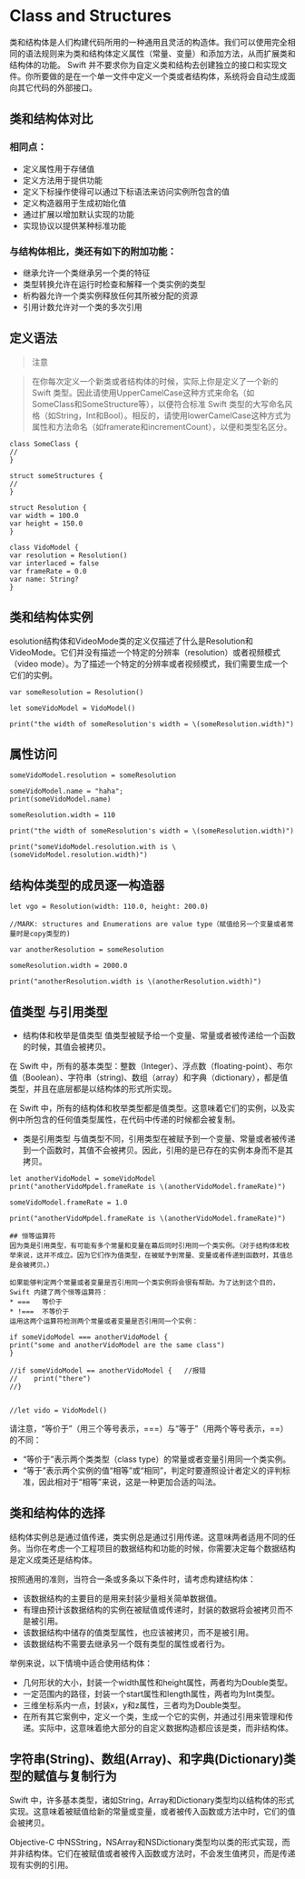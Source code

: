 # Class and Structures

类和结构体是人们构建代码所用的一种通用且灵活的构造体。我们可以使用完全相同的语法规则来为类和结构体定义属性（常量、变量）和添加方法，从而扩展类和结构体的功能。
Swift 并不要求你为自定义类和结构去创建独立的接口和实现文件。你所要做的是在一个单一文件中定义一个类或者结构体，系统将会自动生成面向其它代码的外部接口。

## 类和结构体对比
### 相同点：
* 定义属性用于存储值
* 定义方法用于提供功能
* 定义下标操作使得可以通过下标语法来访问实例所包含的值
* 定义构造器用于生成初始化值
* 通过扩展以增加默认实现的功能
* 实现协议以提供某种标准功能

### 与结构体相比，类还有如下的附加功能：
* 继承允许一个类继承另一个类的特征
* 类型转换允许在运行时检查和解释一个类实例的类型
* 析构器允许一个类实例释放任何其所被分配的资源
* 引用计数允许对一个类的多次引用

## 定义语法
> 注意

> 在你每次定义一个新类或者结构体的时候，实际上你是定义了一个新的 Swift 类型。因此请使用UpperCamelCase这种方式来命名（如SomeClass和SomeStructure等），以便符合标准 Swift 类型的大写命名风格（如String，Int和Bool）。相反的，请使用lowerCamelCase这种方式为属性和方法命名（如framerate和incrementCount），以便和类型名区分。
```
class SomeClass {
//    
}

struct someStructures {
//    
}

struct Resolution {
var width = 100.0
var height = 150.0
}

class VidoModel {
var resolution = Resolution()
var interlaced = false
var frameRate = 0.0
var name: String?
}
``` 

## 类和结构体实例
esolution结构体和VideoMode类的定义仅描述了什么是Resolution和VideoMode。它们并没有描述一个特定的分辨率（resolution）或者视频模式（video mode）。为了描述一个特定的分辨率或者视频模式，我们需要生成一个它们的实例。
```
var someResolution = Resolution()

let someVidoModel = VidoModel()

print("the width of someResolution's width = \(someResolution.width)")
```

## 属性访问
```
someVidoModel.resolution = someResolution

someVidoModel.name = "haha";
print(someVidoModel.name)

someResolution.width = 110

print("the width of someResolution's width = \(someResolution.width)")

print("someVidoModel.resolution.with is \(someVidoModel.resolution.width)")
```

## 结构体类型的成员逐一构造器
```
let vgo = Resolution(width: 110.0, height: 200.0)

//MARK: structures and Enumerations are value type（赋值给另一个变量或者常量时是copy类型的)

var anotherResolution = someResolution

someResolution.width = 2000.0

print("anotherResolution.width is \(anotherResolution.width)")
```

## 值类型 与引用类型
* 结构体和枚举是值类型
值类型被赋予给一个变量、常量或者被传递给一个函数的时候，其值会被拷贝。

在 Swift 中，所有的基本类型：整数（Integer）、浮点数（floating-point）、布尔值（Boolean）、字符串（string)、数组（array）和字典（dictionary），都是值类型，并且在底层都是以结构体的形式所实现。

在 Swift 中，所有的结构体和枚举类型都是值类型。这意味着它们的实例，以及实例中所包含的任何值类型属性，在代码中传递的时候都会被复制。

* 类是引用类型
与值类型不同，引用类型在被赋予到一个变量、常量或者被传递到一个函数时，其值不会被拷贝。因此，引用的是已存在的实例本身而不是其拷贝。


```
let anotherVidoModel = someVidoModel
print("anotherVidoMpdel.frameRate is \(anotherVidoModel.frameRate)")

someVidoModel.frameRate = 1.0

print("anotherVidoMpdel.frameRate is \(anotherVidoModel.frameRate)")
```


```
## 恒等运算符
因为类是引用类型，有可能有多个常量和变量在幕后同时引用同一个类实例。（对于结构体和枚举来说，这并不成立。因为它们作为值类型，在被赋予到常量、变量或者传递到函数时，其值总是会被拷贝。）

如果能够判定两个常量或者变量是否引用同一个类实例将会很有帮助。为了达到这个目的，Swift 内建了两个恒等运算符：
* ===   等价于
* !===  不等价于
运用这两个运算符检测两个常量或者变量是否引用同一个实例：

if someVidoModel === anotherVidoModel {
print("some and anotherVidoModel are the same class")
}

//if someVidoModel == anotherVidoModel {   //报错
//    print("there")
//}


//let vido = VidoModel()
```
请注意，“等价于”（用三个等号表示，===）与“等于”（用两个等号表示，==）的不同：

* “等价于”表示两个类类型（class type）的常量或者变量引用同一个类实例。
* “等于”表示两个实例的值“相等”或“相同”，判定时要遵照设计者定义的评判标准，因此相对于“相等”来说，这是一种更加合适的叫法。

## 类和结构体的选择
结构体实例总是通过值传递，类实例总是通过引用传递。这意味两者适用不同的任务。当你在考虑一个工程项目的数据结构和功能的时候，你需要决定每个数据结构是定义成类还是结构体。

按照通用的准则，当符合一条或多条以下条件时，请考虑构建结构体：
* 该数据结构的主要目的是用来封装少量相关简单数据值。
* 有理由预计该数据结构的实例在被赋值或传递时，封装的数据将会被拷贝而不是被引用。
* 该数据结构中储存的值类型属性，也应该被拷贝，而不是被引用。
* 该数据结构不需要去继承另一个既有类型的属性或者行为。

举例来说，以下情境中适合使用结构体：
* 几何形状的大小，封装一个width属性和height属性，两者均为Double类型。
* 一定范围内的路径，封装一个start属性和length属性，两者均为Int类型。
* 三维坐标系内一点，封装x，y和z属性，三者均为Double类型。
* 在所有其它案例中，定义一个类，生成一个它的实例，并通过引用来管理和传递。实际中，这意味着绝大部分的自定义数据构造都应该是类，而非结构体。

## 字符串(String)、数组(Array)、和字典(Dictionary)类型的赋值与复制行为
Swift 中，许多基本类型，诸如String，Array和Dictionary类型均以结构体的形式实现。这意味着被赋值给新的常量或变量，或者被传入函数或方法中时，它们的值会被拷贝。

Objective-C 中NSString，NSArray和NSDictionary类型均以类的形式实现，而并非结构体。它们在被赋值或者被传入函数或方法时，不会发生值拷贝，而是传递现有实例的引用。
